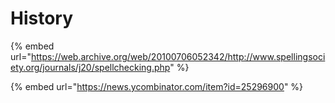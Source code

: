 # History

{% embed url="https://web.archive.org/web/20100706052342/http://www.spellingsociety.org/journals/j20/spellchecking.php" %}

{% embed url="https://news.ycombinator.com/item?id=25296900" %}



